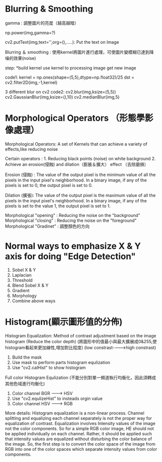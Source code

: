 # Blurring & Smoothing

gamma : 調整圖片的亮度（越高越暗）

np.power(img,gamma=?)
 
cv2.putText(img,text='',org=(),.....): Put the text on Image



Blurring ＆ smoothing : 使用kernel將圖片進行處理，可使圖片變模糊已達到降噪的效果(noise)

step:	*build kernel
	     use kernel to processing image
	     get new image

code1:	kernel = np.ones(shape=(5,5),dtype=np.float32)/25
	dst = cv2.filter2D(img,-1,kernel)

3 different blur on cv2
code2:	cv2.blur(img,ksize=(5,5))
	cv2.GaussianBlur(img,ksize=(),10)
	cv2.medianBlur(img,5)


# Morphological Operators （形態學影像處理）

Morphological Operators: A set of Kernels that can achieve a variety of effects,like reducing noise

Certain operators :	1. Reducing black points (noise) on white background
			2. Achieve an erosion(侵蝕) and dilation（膨脹＆擴大） effect （去除磨損）


Erosion (侵蝕) : The value of the output pixel is the minimum value of all the pixels in the input pixel's neighborhood. In a binary image, if any of the pixels is set to 0, the output pixel is set to 0.

Dilation (擴張): The value of the output pixel is the maximum value of all the pixels in the input pixel's neighborhood. In a binary image, if any of the pixels is set to the value 1, the output pixel is set to 1.

Morphological "opening" : Reducing the noise on the "background"
Morphological "closing" : Reducing the noise on the "foreground"
Morphological "Gradinet" : 調整顏色的方向


# Normal ways to emphasize X & Y axis for doing "Edge Detection"

1. Sobel X & Y
2. Laplacian
3. Threshold
4. Blend Sobel X & Y
5. Gradient
6. Morphology 
7. Combine above ways 



# Histogram(顯示圖形值的分佈)

Histogram Equalization: Method of contrast adjustment based on the image histogram
			(Reduce the color depth)
			(將圖形中的值最小與最大擴展成0&255,使histogram看起來更加線性,增加對比程度)
			(low constrast---->high constrast)

1. Build the mask
2. Use mask to perform parts histogram equlization
3. Use "cv2.calHist" to show histogram 

Full color Histogram Equlization
(不能分別對單一頻道執行均衡化，因此須轉成其他色域進行均衡化)
1. Color channel BGR ---> HSV
2. Use "cv2.equlizeHist" to insteads orgin value
3. Color channel HSV ---> RGB

More details:
Histogram equalization is a non-linear process. Channel splitting and equalizing each channel separately is not the proper way for equalization of contrast. Equalization involves Intensity values of the image not the color components. So for a simple RGB color image, HE should not be applied individually on each channel. Rather, it should be applied such that intensity values are equalized without disturbing the color balance of the image. So, the first step is to convert the color space of the image from RGB into one of the color spaces which separate intensity values from color components. 





